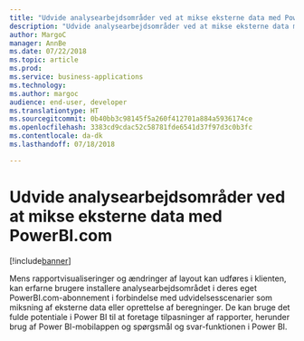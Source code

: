 ```yaml
---
title: "Udvide analysearbejdsområder ved at mikse eksterne data med PowerBI.com"
description: "Udvide analysearbejdsområder ved at mikse eksterne data med PowerBI.com"
author: MargoC
manager: AnnBe
ms.date: 07/22/2018
ms.topic: article
ms.prod: 
ms.service: business-applications
ms.technology: 
ms.author: margoc
audience: end-user, developer
ms.translationtype: HT
ms.sourcegitcommit: 0b40bb3c98145f5a260f412701a884a5936174ce
ms.openlocfilehash: 3383cd9cdac52c58781fde6541d37f97d3c0b3fc
ms.contentlocale: da-dk
ms.lasthandoff: 07/18/2018

---
```

#  <a name="extend-analytical-workspaces-by-mashing-up-external-data-with-powerbicom"></a>Udvide analysearbejdsområder ved at mikse eksterne data med PowerBI.com

[!include[banner](../../includes/banner.md)]

Mens rapportvisualiseringer og ændringer af layout kan udføres i klienten, kan erfarne brugere installere analysearbejdsområdet i deres eget PowerBI.com-abonnement i forbindelse med udvidelsesscenarier som miksning af eksterne data eller oprettelse af beregninger.
De kan bruge det fulde potentiale i Power BI til at foretage tilpasninger af rapporter, herunder brug af Power BI-mobilappen og spørgsmål og svar-funktionen i Power BI.


